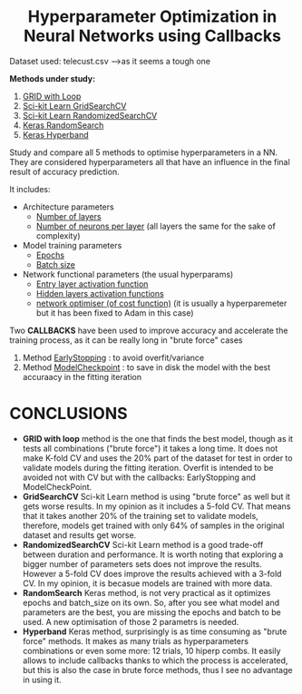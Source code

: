# <center>Hyperparameter Optimization in Neural Networks using Callbacks</center>
Dataset used: telecust.csv   -->as it seems a tough one

**Methods under study:**

1. [GRID with Loop](#id1)
2. [Sci-kit Learn GridSearchCV](#id2)
3. [Sci-kit Learn RandomizedSearchCV](#id3)
4. [Keras RandomSearch](#id4)
5. [Keras Hyperband](#id5)

Study and compare all 5 methods to optimise hyperparameters in a NN.
They are considered hyperparameters all that have an influence in the final result of accuracy prediction. 

It includes:
- Architecture parameters
    + [Number of layers](#id6)
    + [Number of neurons per layer](#id6) (all layers the same for the sake of complexity)
- Model training parameters
    + [Epochs](#id6)
    + [Batch size](#id6)
- Network functional parameters (the usual hyperparams)
    + [Entry layer activation function](#id6)
    + [Hidden layers activation functions](#id6)
    + [network optimiser (of cost function)](#id6) (it is usually a hyperparemeter but it has been fixed to Adam in this case)

Two **CALLBACKS** have been used to improve accuracy and accelerate the training process, as it can be really long in "brute force" cases 
1. Method [EarlyStopping](#id7) : to avoid overfit/variance
2. Method [ModelCheckpoint](#id7) : to save in disk the model with the best accuraacy in the fitting iteration

# CONCLUSIONS
- **GRID with loop** method is the one that finds the best model, though as it tests all combinations ("brute force") it takes a long time. It does not make K-fold CV and uses the 20% part of the dataset for test in order to validate models during the fitting iteration. Overfit is intended to be avoided not with CV but with the callbacks: EarlyStopping and ModelCheckPoint.
- **GridSearchCV** Sci-kit Learn method is using "brute force" as well but it gets worse results. In my opinion as it includes a 5-fold CV. That means that it takes another 20% of the training set to validate models, therefore, models get trained with only 64% of samples in the original dataset and results get worse.
- **RandomizedSearchCV** Sci-kit Learn method is a good trade-off between duration and performance. It is worth noting that exploring a bigger number of parameters sets does not improve the results. However a 5-fold CV does improve the results achieved with a 3-fold CV. In my opinion, it is becasue models are trained with more data. 
- **RandomSearch** Keras method, is not very practical as it optimizes epochs and batch_size on its own. So, after you see what model and parameters are the best, you are missing the epochs and batch to be used. A new optimisation of those 2 parametrs is needed.
- **Hyperband** Keras method, surprisingly is as time consuming as "brute force" methods. It makes as many trials as hyperparameters combinations or even some more: 12 trials, 10 hiperp combs. It easily allows to include callbacks thanks to which the process is accelerated, but this is also the case in brute force methods, thus I see no advantage in using it.
